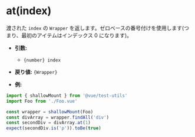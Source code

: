 # at(index)

渡された `index` の `Wrapper` を返します。ゼロベースの番号付けを使用します(つまり、最初のアイテムはインデックス 0 になります)。

- **引数:**
  - `{number} index`

- **戻り値:** `{Wrapper}`

- **例:**

```js
import { shallowMount } from '@vue/test-utils'
import Foo from './Foo.vue'

const wrapper = shallowMount(Foo)
const divArray = wrapper.findAll('div')
const secondDiv = divArray.at(1)
expect(secondDiv.is('p')).toBe(true)
```
